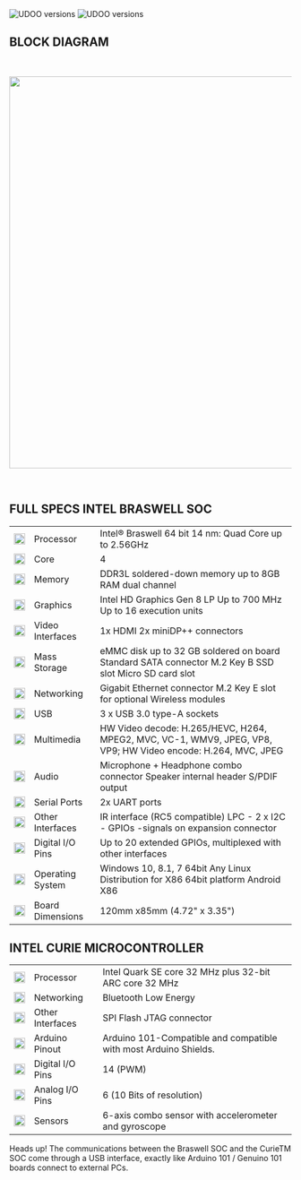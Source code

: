 <img src="../img/x86_top.png" alt="UDOO versions" class="img-responsive" >

<img src="../img/x86_bottom.png" alt="UDOO versions" class="img-responsive" >

## BLOCK DIAGRAM

<br/>

<a href="../img/x86_blockdiagram.png" target="\_blank"><img style="width:700px; " src="../img/x86_blockdiagram.png"></a>

<br/>

## FULL SPECS INTEL BRASWELL SOC

|                                                 |                  |                                                                                                               |
|-------------------------------------------------|------------------|---------------------------------------------------------------------------------------------------------------|
| <img src="../img/icons/processor.png" height="20px" width="20px">       | Processor        | Intel® Braswell 64 bit 14 nm: Quad Core up to 2.56GHz                                                         |
| <img src="../img/icons/cores.png" height="20px" width="20px">           | Core             | 4                                                                                                             |
| <img src="../img/icons/memory.png" height="20px" width="20px">          | Memory           | DDR3L soldered-down memory up to 8GB RAM dual channel                                                         |
| <img src="../img/icons/graphics.png" height="20px" width="20px">        | Graphics         | Intel HD Graphics Gen 8 LP Up to 700 MHz Up to 16 execution units                                             |
| <img src="../img/icons/video-in.png" height="20px" width="20px">        | Video Interfaces | 1x HDMI 2x miniDP++ connectors                                                                                |
| <img src="../img/icons/mass-storage.png" height="20px" width="20px">    | Mass Storage     | eMMC disk up to 32 GB soldered on board  Standard SATA connector  M.2 Key B SSD slot  Micro SD card slot      |
| <img src="../img/icons/networking.png" height="20px" width="20px">      | Networking       | Gigabit Ethernet connector  M.2 Key E slot for optional Wireless modules                                      |
| <img src="../img/icons/usb.png" height="20px" width="20px">             | USB              | 3 x USB 3.0 type-A sockets                                                                                    |
| <img src="../img/icons/multimedia.png" height="20px" width="20px">      | Multimedia       | HW Video decode: H.265/HEVC, H264, MPEG2, MVC, VC-1, WMV9, JPEG, VP8, VP9;  HW Video encode: H.264, MVC, JPEG |
| <img src="../img/icons/audio.png" height="20px" width="20px">           | Audio            | Microphone + Headphone combo connector  Speaker internal header  S/PDIF output                                |
| <img src="../img/icons/serial-ports.png" height="20px" width="20px">    | Serial Ports     | 2x UART ports                                                                                                 |
| <img src="../img/icons/other.png" height="20px" width="20px">           | Other Interfaces | IR interface (RC5 compatible) LPC - 2 x I2C - GPIOs -signals on expansion connector                           |
| <img src="../img/icons/pins.png" height="20px" width="20px">            | Digital I/O Pins | Up to 20 extended GPIOs, multiplexed with other interfaces                                                    |
| <img src="../img/icons/os.png" height="20px" width="20px">              | Operating System | Windows 10, 8.1, 7 64bit Any Linux Distribution for X86 64bit platform  Android X86                           |
| <img src="../img/icons/dimensions.png" height="20px" width="20px">      | Board Dimensions | 120mm x85mm (4.72" x 3.35")                                                                                   |

## INTEL CURIE MICROCONTROLLER

|                                                                          |                  |                                                                  |
|--------------------------------------------------------------------------|------------------|------------------------------------------------------------------|
| <img src="../img/icons/processor.png" height="20px" width="20px">        | Processor        | Intel Quark SE core 32 MHz plus 32-bit ARC core 32 MHz           |
| <img src="../img/icons/networking.png" height="20px" width="20px">       | Networking       | Bluetooth Low Energy                                             |
| <img src="../img/icons/other.png" height="20px" width="20px">            | Other Interfaces | SPI Flash JTAG connector                                         |
| <img src="../img/icons/arduino.png" height="20px" width="20px">          | Arduino Pinout   | Arduino 101-Compatible and compatible with most Arduino Shields. |
| <img src="../img/icons/pins.png" height="20px" width="20px">             | Digital I/O Pins | 14 (PWM)                                                         |
| <img src="../img/icons/pins.png" height="20px" width="20px">             | Analog I/O Pins  | 6 (10 Bits of resolution)                                        |
| <img src="../img/icons/temperature.png" height="20px" width="20px">      | Sensors          | 6-axis combo sensor with accelerometer and gyroscope             |


<span class="label label-warning">Heads up!</span> The communications between the Braswell SOC and the CurieTM SOC come through a USB interface, exactly like Arduino 101 / Genuino 101 boards connect to external PCs.  
  
